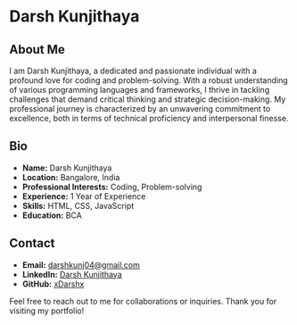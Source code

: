 # Darsh Kunjithaya

## About Me
I am Darsh Kunjithaya, a dedicated and passionate individual with a profound love for coding and problem-solving. With a robust understanding of various programming languages and frameworks, I thrive in tackling challenges that demand critical thinking and strategic decision-making. My professional journey is characterized by an unwavering commitment to excellence, both in terms of technical proficiency and interpersonal finesse.

## Bio
- **Name:** Darsh Kunjithaya
- **Location:** Bangalore, India
- **Professional Interests:** Coding, Problem-solving
- **Experience:** 1 Year of Experience
- **Skills:** HTML, CSS, JavaScript
- **Education:** BCA

## Contact
- **Email:** [darshkunj04@gmail.com](mailto:darshkunj04@gmail.com)
- **LinkedIn:** [Darsh Kunjithaya](https://www.linkedin.com/in/darsh-kunjithaya-17260022b)
- **GitHub:** [xDarshx](https://github.com/xDarshx)

Feel free to reach out to me for collaborations or inquiries. Thank you for visiting my portfolio!
